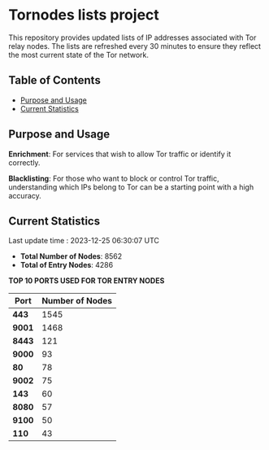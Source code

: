 # Tornodes lists project

This repository provides updated lists of IP addresses associated with Tor relay nodes. The lists are refreshed every 30 minutes to ensure they reflect the most current state of the Tor network.

## Table of Contents

- [Purpose and Usage](#purpose-and-usage)
- [Current Statistics](#current-statistics)


## Purpose and Usage

**Enrichment**: For services that wish to allow Tor traffic or identify it correctly.

**Blacklisting**: For those who want to block or control Tor traffic, understanding which IPs belong to Tor can be a starting point with a high accuracy.

## Current Statistics

Last update time : 2023-12-25 06:30:07 UTC

- **Total Number of Nodes**: 8562
- **Total of Entry Nodes**: 4286

**TOP 10 PORTS USED FOR TOR ENTRY NODES**

| **Port** | **Number of Nodes** |
|------|-----------------|
| **443**   | 1545  |
| **9001**   | 1468  |
| **8443**   | 121  |
| **9000**   | 93  |
| **80**   | 78  |
| **9002**   | 75  |
| **143**   | 60  |
| **8080**   | 57  |
| **9100**   | 50  |
| **110**   | 43  |

